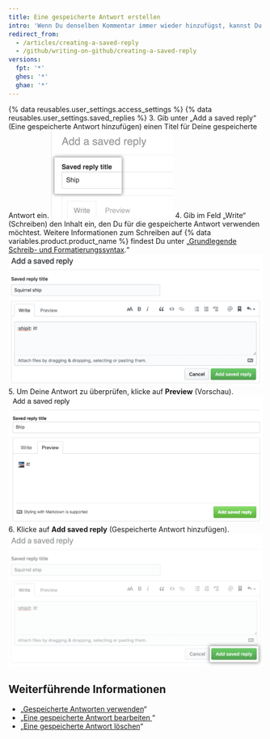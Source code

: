 ```yaml
---
title: Eine gespeicherte Antwort erstellen
intro: 'Wenn Du denselben Kommentar immer wieder hinzufügst, kannst Du eine gespeicherte Antwort erstellen.'
redirect_from:
  - /articles/creating-a-saved-reply
  - /github/writing-on-github/creating-a-saved-reply
versions:
  fpt: '*'
  ghes: '*'
  ghae: '*'
---
```


{% data reusables.user_settings.access_settings %}
{% data reusables.user_settings.saved_replies %}
3. Gib unter „Add a saved reply“ (Eine gespeicherte Antwort hinzufügen) einen Titel für Deine gespeicherte Antwort ein. ![Titel der gespeicherten Antwort](/assets/images/help/settings/saved-replies-title.png)
4. Gib im Feld „Write“ (Schreiben) den Inhalt ein, den Du für die gespeicherte Antwort verwenden möchtest. Weitere Informationen zum Schreiben auf {% data variables.product.product_name %} findest Du unter „[Grundlegende Schreib- und Formatierungssyntax](/articles/basic-writing-and-formatting-syntax).“ ![Eine gespeicherte Antwort schreiben](/assets/images/help/settings/saved-replies-settings-adding.png)
5. Um Deine Antwort zu überprüfen, klicke auf **Preview** (Vorschau). ![Eine gespeicherte Antwort hinzufügen](/assets/images/help/settings/saved-replies-preview.png)
6. Klicke auf **Add saved reply** (Gespeicherte Antwort hinzufügen). !["Add saved reply" button](/assets/images/help/settings/saved-replies-add-button.png)

## Weiterführende Informationen

- „[Gespeicherte Antworten verwenden](/articles/using-saved-replies)“
- „[Eine gespeicherte Antwort bearbeiten ](/articles/editing-a-saved-reply)“
- „[Eine gespeicherte Antwort löschen](/articles/deleting-a-saved-reply)“
